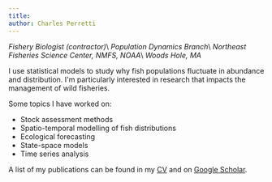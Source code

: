 ```yaml
---
title: 
author: Charles Perretti
---
```


*Fishery Biologist (contractor)*\\
*Population Dynamics Branch*\\
*Northeast Fisheries Science Center, NMFS, NOAA*\\
*Woods Hole, MA*

I use statistical models to study why fish populations fluctuate in abundance and distribution. I'm particularly interested in research that impacts the management of wild fisheries.

Some topics I have worked on:

- Stock assessment methods
- Spatio-temporal modelling of fish distributions
- Ecological forecasting
- State-space models
- Time series analysis

A list of my publications can be found in my [CV](https://github.com/perretti/site/blob/master/static/cv_pdf/perretti_cv.pdf) and on [Google Scholar](https://scholar.google.com/citations?user=U6llh8UAAAAJ&hl=en&oi=sra).